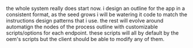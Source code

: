 the whole system really does start now.  i design an outline for the app in a consistent format, as the seed grows i will be watering it code to match the instructions design patterns that i use.  the rest will evolve around automatign the nodes of the process outline with customizable scripts/options for each endpoint.  these scripts will all by default by the oem's scripts but the client should be able to modify any of them.
